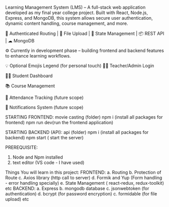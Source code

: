 Learning Management System (LMS) – A full-stack web application developed as my final year college project. Built with React, Node.js, Express, and MongoDB, this system allows secure user authentication, dynamic content handling, course management, and more.

🔐 Authenticated Routing | 📁 File Upload | 🧠 State Management | 📦 REST API | ☁ MongoDB

⚙ Currently in development phase – building frontend and backend features to enhance learning workflows.

💡 Optional Emojis Legend (for personal touch)
🧑‍🏫 Teacher/Admin Login

🧑‍🎓 Student Dashboard

📚 Course Management

📅 Attendance Tracking (future scope)

📨 Notifications System (future scope)

STARTING FRONTEND: 
movie casting (folder)
npm i (install all packages for frontend)
npm run dev(run the frontend application)

STARTING BACKEND (API):
api (folder)
npm i (install all packages for backend)
npm start ( start the server)

PREREQUISITE:
1. Node and Npm installed
2. text editor (VS code - I have used)

Things You will learn in this  project:
FRONTEND:
a. Routing
b. Protection of Route
c. Axios library (http call to server)
d. Formik and  Yup (Form handling - error handling specially)
e. State Management ( react-redux, redux-toolkit)
etc
BACKEND:
a. Express
b. mongodb database
c. jsonwebtoken (for authentication)
d. bcrypt (for password encryption)
c. formidable (for file upload)
etc    
